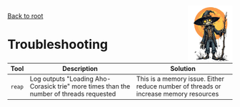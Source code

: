 <img style="float:right;width:100px;" src="../img/scarecrow.png" alt="scarecrow"/>

[Back to root](root.md)

# Troubleshooting


| Tool | Description | Solution |
| --- | --- | --- |
| `reap`  | Log outputs "Loading Aho-Corasick trie" more times than the number of threads requested | This is a memory issue. Either reduce number of threads or increase memory resources |
